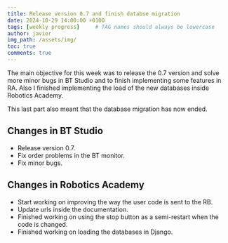 ```yaml
---
title: Release version 0.7 and finish databse migration
date: 2024-10-29 14:00:00 +0100
tags: [weekly progress]     # TAG names should always be lowercase
author: javier
img_path: /assets/img/
toc: true
comments: true
---
```


The main objective for this week was to release the 0.7 version and solve more minor bugs in BT Studio and to finish implementing some features in RA. Also I finished implementing the load of the new databases inside Robotics Academy.

This last part also meant that the database migration has now ended.

## Changes in BT Studio

- Release version 0.7.
- Fix order problems in the BT monitor.
- Fix minor bugs.

## Changes in Robotics Academy

- Start working on improving the way the user code is sent to the RB.
- Update urls inside the documentation.
- Finished working on using the stop button as a semi-restart when the code is changed.
- Finished working on loading the databases in Django.
